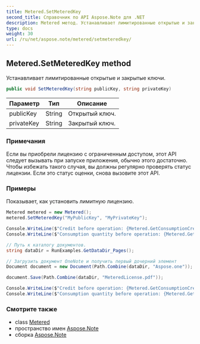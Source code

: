 ```yaml
---
title: Metered.SetMeteredKey
second_title: Справочник по API Aspose.Note для .NET
description: Metered метод. Устанавливает лимитированные открытые и закрытые ключи.
type: docs
weight: 30
url: /ru/net/aspose.note/metered/setmeteredkey/
---
```

## Metered.SetMeteredKey method

Устанавливает лимитированные открытые и закрытые ключи.

```csharp
public void SetMeteredKey(string publicKey, string privateKey)
```

| Параметр | Тип | Описание |
| --- | --- | --- |
| publicKey | String | Открытый ключ. |
| privateKey | String | Закрытый ключ. |

### Примечания

Если вы приобрели лицензию с ограниченным доступом, этот API следует вызывать при запуске приложения, обычно этого достаточно. Чтобы избежать такого случая, вы должны регулярно проверять статус лицензии. Если это статус оценки, снова вызовите этот API.

### Примеры

Показывает, как установить лимитную лицензию.

```csharp
Metered metered = new Metered();
metered.SetMeteredKey("MyPublicKey", "MyPrivateKey");

Console.WriteLine($"Credit before operation: {Metered.GetConsumptionCredit():F2}");
Console.WriteLine($"Consumption quantity before operation: {Metered.GetConsumptionQuantity():F2}");

// Путь к каталогу документов.
string dataDir = RunExamples.GetDataDir_Pages();

// Загрузить документ OneNote и получить первый дочерний элемент           
Document document = new Document(Path.Combine(dataDir, "Aspose.one"));

document.Save(Path.Combine(dataDir, "MeteredLicense.pdf"));

Console.WriteLine($"Credit before operation: {Metered.GetConsumptionCredit():F2}");
Console.WriteLine($"Consumption quantity before operation: {Metered.GetConsumptionQuantity():F2}");
```

### Смотрите также

* class [Metered](../)
* пространство имен [Aspose.Note](../../metered/)
* сборка [Aspose.Note](../../../)


